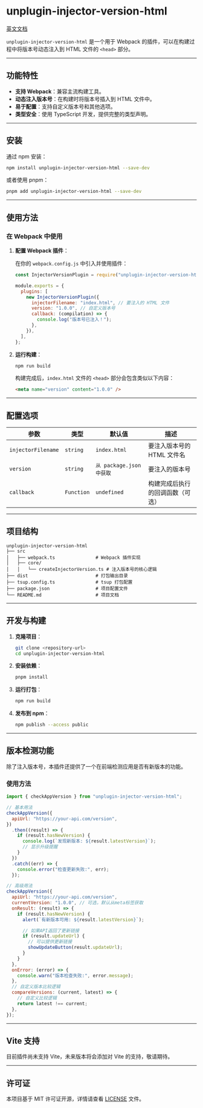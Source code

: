 # unplugin-injector-version-html

[英文文档](./README-en.md)

`unplugin-injector-version-html` 是一个用于 Webpack 的插件，可以在构建过程中将版本号动态注入到 HTML 文件的 `<head>` 部分。

---

## 功能特性

- **支持 Webpack**：兼容主流构建工具。
- **动态注入版本号**：在构建时将版本号插入到 HTML 文件中。
- **易于配置**：支持自定义版本号和其他选项。
- **类型安全**：使用 TypeScript 开发，提供完整的类型声明。

---

## 安装

通过 npm 安装：

```bash
npm install unplugin-injector-version-html --save-dev
```

或者使用 pnpm：

```bash
pnpm add unplugin-injector-version-html --save-dev
```

---

## 使用方法

### 在 Webpack 中使用

1. **配置 Webpack 插件**：

   在你的 `webpack.config.js` 中引入并使用插件：

   ```javascript
   const InjectorVersionPlugin = require("unplugin-injector-version-html/webpack");

   module.exports = {
     plugins: [
       new InjectorVersionPlugin({
         injectorFilename: "index.html", // 要注入的 HTML 文件
         version: "1.0.0", // 自定义版本号
         callback: (compilation) => {
           console.log("版本号已注入！");
         },
       }),
     ],
   };
   ```

2. **运行构建**：

   ```bash
   npm run build
   ```

   构建完成后，`index.html` 文件的 `<head>` 部分会包含类似以下内容：

   ```html
   <meta name="version" content="1.0.0" />
   ```

---

## 配置选项

| 参数               | 类型       | 默认值                   | 描述                             |
| ------------------ | ---------- | ------------------------ | -------------------------------- |
| `injectorFilename` | `string`   | `index.html`             | 要注入版本号的 HTML 文件名       |
| `version`          | `string`   | `从 package.json 中获取` | 要注入的版本号                   |
| `callback`         | `Function` | `undefined`              | 构建完成后执行的回调函数（可选） |

---

## 项目结构

```
unplugin-injector-version-html
├── src
│   ├── webpack.ts               # Webpack 插件实现
│   ├── core/
│   │   └── createInjectorVersion.ts # 注入版本号的核心逻辑
├── dist                         # 打包输出目录
├── tsup.config.ts               # tsup 打包配置
├── package.json                 # 项目配置文件
└── README.md                    # 项目文档
```

---

## 开发与构建

1. **克隆项目**：

   ```bash
   git clone <repository-url>
   cd unplugin-injector-version-html
   ```

2. **安装依赖**：

   ```bash
   pnpm install
   ```

3. **运行打包**：

   ```bash
   npm run build
   ```

4. **发布到 npm**：

   ```bash
   npm publish --access public
   ```

---

## 版本检测功能

除了注入版本号，本插件还提供了一个在前端检测应用是否有新版本的功能。

### 使用方法

```javascript
import { checkAppVersion } from "unplugin-injector-version-html";

// 基本用法
checkAppVersion({
  apiUrl: "https://your-api.com/version",
})
  .then((result) => {
    if (result.hasNewVersion) {
      console.log(`发现新版本: ${result.latestVersion}`);
      // 显示升级提醒
    }
  })
  .catch((err) => {
    console.error("检查更新失败:", err);
  });

// 高级用法
checkAppVersion({
  apiUrl: "https://your-api.com/version",
  currentVersion: "1.0.0", // 可选，默认从meta标签获取
  onResult: (result) => {
    if (result.hasNewVersion) {
      alert(`有新版本可用: ${result.latestVersion}`);

      // 如果API返回了更新链接
      if (result.updateUrl) {
        // 可以提供更新链接
        showUpdateButton(result.updateUrl);
      }
    }
  },
  onError: (error) => {
    console.warn("版本检查失败:", error.message);
  },
  // 自定义版本比较逻辑
  compareVersions: (current, latest) => {
    // 自定义比较逻辑
    return latest !== current;
  },
});
```

---

## Vite 支持

目前插件尚未支持 Vite，未来版本将会添加对 Vite 的支持，敬请期待。

---

## 许可证

本项目基于 MIT 许可证开源，详情请查看 [LICENSE](./LICENSE) 文件。
